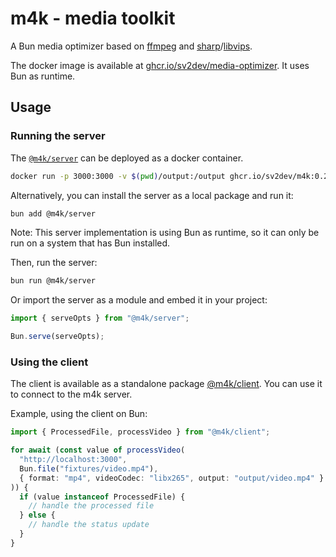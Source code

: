 # m4k - media toolkit

A Bun media optimizer based on [ffmpeg](https://ffmpeg.org/) and [sharp](https://sharp.pixelplumbing.com/)/[libvips](https://github.com/libvips/libvips).

The docker image is available at [ghcr.io/sv2dev/media-optimizer](https://github.com/sv2dev/media-optimizer/pkgs/container/media-optimizer). It uses Bun as runtime.

## Usage

### Running the server

The [`@m4k/server`](./packages/server) can be deployed as a docker container.

```bash
docker run -p 3000:3000 -v $(pwd)/output:/output ghcr.io/sv2dev/m4k:0.2.1
```

Alternatively, you can install the server as a local package and run it:

```bash
bun add @m4k/server
```

Note: This server implementation is using Bun as runtime, so it can only be run on a system that has Bun installed.

Then, run the server:

```bash
bun run @m4k/server
```

Or import the server as a module and embed it in your project:

```ts
import { serveOpts } from "@m4k/server";

Bun.serve(serveOpts);
```

### Using the client

The client is available as a standalone package [@m4k/client](./packages/client). You can use it to connect to the m4k server.

Example, using the client on Bun:

```ts
import { ProcessedFile, processVideo } from "@m4k/client";

for await (const value of processVideo(
  "http://localhost:3000",
  Bun.file("fixtures/video.mp4"),
  { format: "mp4", videoCodec: "libx265", output: "output/video.mp4" }
)) {
  if (value instanceof ProcessedFile) {
    // handle the processed file
  } else {
    // handle the status update
  }
}
```
